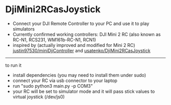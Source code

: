 DjiMini2RCasJoystick
===============
 - Connect your DJI Remote Controller to your PC and use it to play simulators
 - Currently confirmed working controllers: DJI Mini 2 RC (also known as RC-N1, RCS231, WM161b-RC-N1, RCN1)
 - inspired by (actually improved and modified for Mini 2 RC) [justin97530/miniDjiController](https://github.com/justin97530/miniDjiController) and [usatenko/DjiMini2RCasJoystick](https://github.com/usatenko/DjiMini2RCasJoystick)
-----------------------------------------------------------------------------

to run it
- install dependencies (you may need to install them under sudo)
- connect your RC via usb connector to your laptop
- run "sudo python3 main.py -p COM3"
- your RC will be set to simulator mode and it will pass stick values to virtual joystick (/dev/js0)
